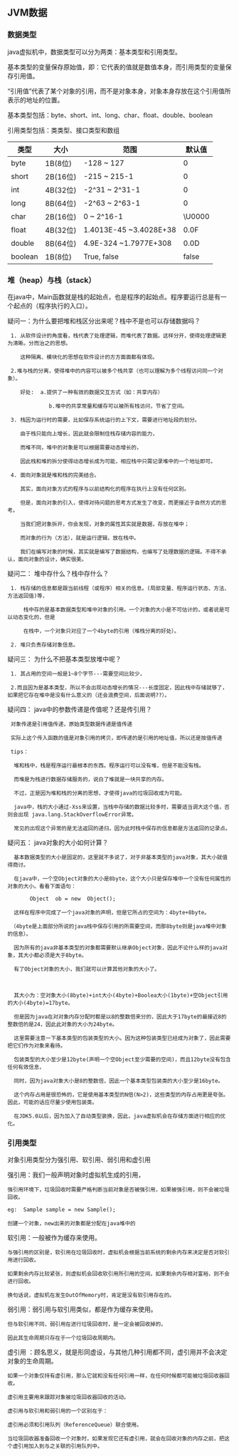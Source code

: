 ## JVM数据

### 数据类型
java虚拟机中，数据类型可以分为两类：基本类型和引用类型。

基本类型的变量保存原始值，即：它代表的值就是数值本身，而引用类型的变量保存引用值。

“引用值”代表了某个对象的引用，而不是对象本身，对象本身存放在这个引用值所表示的地址的位置。

基本类型包括：byte、short、int、long、char、float、double、boolean

引用类型包括：类类型、接口类型和数组

| 类型 | 大小 | 范围 | 默认值 |
| --- | --- | --- | --- |
| byte | 1B(8位) | -128 ~ 127 | 0 |
| short | 2B(16位) | -215  ~ 215-1 | 0 |
| int | 4B(32位) | -2^31 ~ 2^31-1 | 0 |
| long | 8B(64位) | -2^63 ~ 2^63-1 | 0 |
| char | 2B(16位) | 0 ~ 2^16-1 | \U0000 |
| float | 4B(32位) | 1.4013E-45 ~3.4028E+38 | 0.0F |
| double | 8B(64位) | 4.9E-324 ~1.7977E+308 | 0.0D |
| boolean | 1B(8位) | True, false | false |

### 堆（heap）与栈（stack）
在java中，Main函数就是栈的起始点，也是程序的起始点。程序要运行总是有一个起点的（程序执行的入口）。

疑问一：为什么要把堆和栈区分出来呢？栈中不是也可以存储数据吗？

     1. 从软件设计的角度看，栈代表了处理逻辑，而堆代表了数据。这样分开，使得处理逻辑更为清晰。分而治之的思想。

        这种隔离、模块化的思想在软件设计的方方面面都有体现。

     2.堆与栈的分离，使得堆中的内容可以被多个栈共享（也可以理解为多个线程访问同一个对象）。

        好处:  a.提供了一种有效的数据交互方式（如：共享内存）

                 b.堆中的共享常量和缓存可以被所有栈访问，节省了空间。

     3. 栈因为运行时的需要，比如保存系统运行的上下文，需要进行地址段的划分。

        由于栈只能向上增长，因此就会限制住栈存储内容的能力，

        而堆不同，堆中的对象是可以根据需要动态增长的，

        因此栈和堆的拆分使得动态增长成为可能，相应栈中只需记录堆中的一个地址即可。

     4. 面向对象就是堆和栈的完美结合。

        其实，面向对象方式的程序与以前结构化的程序在执行上没有任何区别。

        但是，面向对象的引入，使得对待问题的思考方式发生了改变，而更接近于自然方式的思考。

        当我们把对象拆开，你会发现，对象的属性其实就是数据，存放在堆中；

        而对象的行为（方法），就是运行逻辑，放在栈中。

        我们在编写对象的时候，其实就是编写了数据结构，也编写了处理数据的逻辑。不得不承认，面向对象的设计，确实很美。
        
疑问二：  堆中存什么？栈中存什么？

     1. 栈存储的信息都是跟当前线程（或程序）相关的信息。(局部变量、程序运行状态、方法、方法返回值)等，

         栈中存的是基本数据类型和堆中对象的引用。一个对象的大小是不可估计的，或者说是可以动态变化的，但是

         在栈中，一个对象只对应了一个4byte的引用（堆栈分离的好处）。

     2. 堆只负责存储对象信息。
     
疑问三：  为什么不把基本类型放堆中呢？

     1. 其占用的空间一般是1~8个字节---需要空间比较少，

     2.而且因为是基本类型，所以不会出现动态增长的情况---长度固定，因此栈中存储就够了，如果把它存在堆中是没有什么意义的（还会浪费空间，后面说明??）。

疑问四：  java中的参数传递是传值呢？还是传引用？

     对象传递是引用值传递，原始类型数据传递是值传递

     实际上这个传入函数的值是对象引用的拷贝，即传递的是引用的地址值，所以还是按值传递

     tips：

      堆和栈中，栈是程序运行最根本的东西。程序运行可以没有堆，但是不能没有栈。

      而堆是为栈进行数据存储服务的，说白了堆就是一块共享的内存。

      不过，正是因为堆和栈的分离的思想，才使得java的垃圾回收成为可能。

      java中，栈的大小通过-Xss来设置，当栈中存储的数据比较多时，需要适当调大这个值，否则会出现 java.lang.StackOverflowError异常。

      常见的出现这个异常的是无法返回的递归，因为此时栈中保存的信息都是方法返回的记录点。
      
疑问五：  java对象的大小如何计算？

      基本数据类型的大小是固定的，这里就不多说了，对于非基本类型的java对象，其大小就值得商讨。
    
      在java中，一个空Object对象的大小是8byte，这个大小只是保存堆中一个没有任何属性的对象的大小。看看下面语句：
    
           Object  ob = new  Object();
    
      这样在程序中完成了一个java对象的声明，但是它所占的空间为：4byte+8byte。
    
     （4byte是上面部分所说的java栈中保存引用的所需要空间，而那8byte则是java堆中对象的信息）。
    
      因为所有的java非基本类型的对象都需要默认继承Object对象，因此不论什么样的java对象，其大小都必须是大于8byte。
    
      有了Object对象的大小，我们就可以计算其他对象的大小了。
      
      
    
      其大小为：空对象大小(8byte)+int大小(4byte)+Boolea大小(1byte)+空Object引用的大小(4byte)=17byte。
    
      但是因为java在对对象内存分配时都是以8的整数倍来分的，因此大于17byte的最接近8的整数倍的是24，因此此对象的大小为24byte。
    
      这里需要注意一下基本类型的包装类型的大小。因为这种包装类型已经成为对象了，因此需要把它们作为对象来看待。
    
      包装类型的大小至少是12byte(声明一个空Object至少需要的空间)，而且12byte没有包含任何有效信息，
    
      同时，因为java对象大小是8的整数倍，因此一个基本类型包装类的大小至少是16byte。
    
      这个内存占用是很恐怖的，它是使用基本类型的N倍(N>2)，这些类型的内存占用更是夸张。因此，可能的话应尽量少使用包装类。
    
      在JDK5.0以后，因为加入了自动类型装换，因此，java虚拟机会在存储方面进行相应的优化。

### 引用类型
对象引用类型分为强引用、软引用、弱引用和虚引用

强引用：我们一般声明对象时虚拟机生成的引用，

    强引用环境下，垃圾回收时需要严格判断当前对象是否被强引用，如果被强引用，则不会被垃圾回收。

    eg:  Sample sample = new Sample(); 

    创建一个对象，new出来的对象都是分配在java堆中的

软引用：一般被作为缓存来使用。

    与强引用的区别是，软引用在垃圾回收时，虚拟机会根据当前系统的剩余内存来决定是否对软引用进行回收。

    如果剩余内存比较紧张，则虚拟机会回收软引用所引用的空间，如果剩余内存相对富裕，则不会进行回收。

    换句话说，虚拟机在发生OutOfMemory时，肯定是没有软引用存在的。

弱引用：弱引用与软引用类似，都是作为缓存来使用。

    但与软引用不同，弱引用在进行垃圾回收时，是一定会被回收掉的，

    因此其生命周期只存在于一个垃圾回收周期内。

虚引用 ：顾名思义，就是形同虚设，与其他几种引用都不同，虚引用并不会决定对象的生命周期。   
    
    如果一个对象仅持有虚引用，那么它就和没有任何引用一样，在任何时候都可能被垃圾回收器回收。
    
    虚引用主要用来跟踪对象被垃圾回收器回收的活动。

    虚引用与软引用和弱引用的一个区别在于：
    
    虚引用必须和引用队列（ReferenceQueue）联合使用。
    
    当垃圾回收器准备回收一个对象时，如果发现它还有虚引用，就会在回收对象的内存之前，把这个虚引用加入到与之关联的引用队列中。
